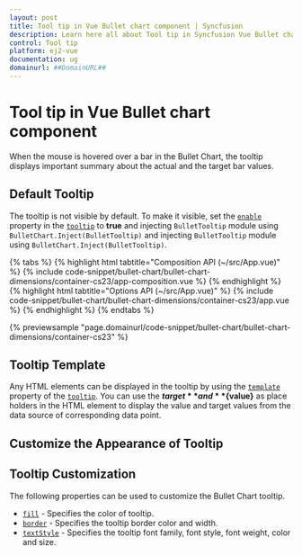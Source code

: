 ```yaml
---
layout: post
title: Tool tip in Vue Bullet chart component | Syncfusion
description: Learn here all about Tool tip in Syncfusion Vue Bullet chart component of Syncfusion Essential JS 2 and more.
control: Tool tip 
platform: ej2-vue
documentation: ug
domainurl: ##DomainURL##
---
```


# Tool tip in Vue Bullet chart component

When the mouse is hovered over a bar in the Bullet Chart, the tooltip displays important summary about the actual and the target bar values.

## Default Tooltip

The tooltip is not visible by default. To make it visible, set the [`enable`](https://ej2.syncfusion.com/vue/documentation/api/bullet-chart/bulletTooltipSettingsModel/#enable) property in the [`tooltip`](https://ej2.syncfusion.com/vue/documentation/api/bullet-chart/#tooltip) to **true** and injecting `BulletTooltip` module using `BulletChart.Inject(BulletTooltip)` and injecting `BulletTooltip` module using `BulletChart.Inject(BulletTooltip)`.

{% tabs %}
{% highlight html tabtitle="Composition API (~/src/App.vue)" %}
{% include code-snippet/bullet-chart/bullet-chart-dimensions/container-cs23/app-composition.vue %}
{% endhighlight %}
{% highlight html tabtitle="Options API (~/src/App.vue)" %}
{% include code-snippet/bullet-chart/bullet-chart-dimensions/container-cs23/app.vue %}
{% endhighlight %}
{% endtabs %}
        
{% previewsample "page.domainurl/code-snippet/bullet-chart/bullet-chart-dimensions/container-cs23" %}

## Tooltip Template

Any HTML elements can be displayed in the tooltip by using the [`template`](https://ej2.syncfusion.com/vue/documentation/api/bullet-chart/bulletTooltipSettingsModel/#template) property of the [`tooltip`](https://ej2.syncfusion.com/vue/documentation/api/bullet-chart/#tooltip). You can use the **${target}** and **${value}** as place holders in the HTML element to display the value and target values from the data source of corresponding data point.

## Customize the Appearance of Tooltip

## Tooltip Customization

The following properties can be used to customize the Bullet Chart tooltip.

* [`fill`](https://ej2.syncfusion.com/vue/documentation/api/bullet-chart/bulletTooltipSettingsModel/#fill) - Specifies the color of tooltip.
* [`border`](https://ej2.syncfusion.com/vue/documentation/api/bullet-chart/bulletTooltipSettingsModel/#border) - Specifies the tooltip border color and width.
* [`textStyle`](https://ej2.syncfusion.com/vue/documentation/api/bullet-chart/bulletTooltipSettingsModel/#textstyle) - Specifies the tooltip font family, font style, font weight, color and size.
